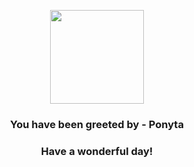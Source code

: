 <p align="center">
    <img src="https://raw.githubusercontent.com/PokeAPI/sprites/master/sprites/pokemon/77.png" width="150" height="150">
</p>
<h3 align="center">You have been greeted by - <b>Ponyta</b></h3>
<h3 align="center">Have a wonderful day!</h3>
